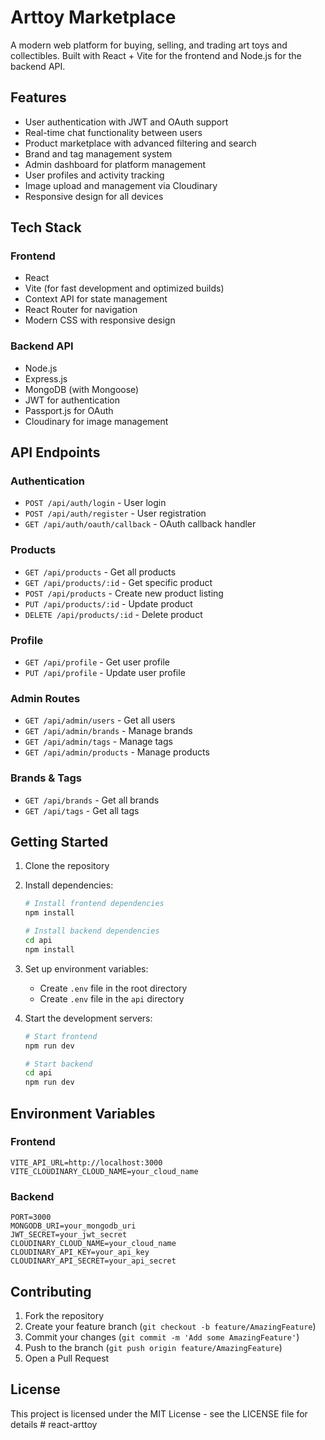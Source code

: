 # Arttoy Marketplace

A modern web platform for buying, selling, and trading art toys and collectibles. Built with React + Vite for the frontend and Node.js for the backend API.

## Features

- User authentication with JWT and OAuth support
- Real-time chat functionality between users
- Product marketplace with advanced filtering and search
- Brand and tag management system
- Admin dashboard for platform management
- User profiles and activity tracking
- Image upload and management via Cloudinary
- Responsive design for all devices

## Tech Stack

### Frontend
- React 
- Vite (for fast development and optimized builds)
- Context API for state management
- React Router for navigation
- Modern CSS with responsive design

### Backend API
- Node.js
- Express.js
- MongoDB (with Mongoose)
- JWT for authentication
- Passport.js for OAuth
- Cloudinary for image management

## API Endpoints

### Authentication
- `POST /api/auth/login` - User login
- `POST /api/auth/register` - User registration
- `GET /api/auth/oauth/callback` - OAuth callback handler

### Products
- `GET /api/products` - Get all products
- `GET /api/products/:id` - Get specific product
- `POST /api/products` - Create new product listing
- `PUT /api/products/:id` - Update product
- `DELETE /api/products/:id` - Delete product

### Profile
- `GET /api/profile` - Get user profile
- `PUT /api/profile` - Update user profile

### Admin Routes
- `GET /api/admin/users` - Get all users
- `GET /api/admin/brands` - Manage brands
- `GET /api/admin/tags` - Manage tags
- `GET /api/admin/products` - Manage products

### Brands & Tags
- `GET /api/brands` - Get all brands
- `GET /api/tags` - Get all tags

## Getting Started

1. Clone the repository
2. Install dependencies:
   ```bash
   # Install frontend dependencies
   npm install

   # Install backend dependencies
   cd api
   npm install
   ```

3. Set up environment variables:
   - Create `.env` file in the root directory
   - Create `.env` file in the `api` directory

4. Start the development servers:
   ```bash
   # Start frontend
   npm run dev

   # Start backend
   cd api
   npm run dev
   ```

## Environment Variables

### Frontend
```
VITE_API_URL=http://localhost:3000
VITE_CLOUDINARY_CLOUD_NAME=your_cloud_name
```

### Backend
```
PORT=3000
MONGODB_URI=your_mongodb_uri
JWT_SECRET=your_jwt_secret
CLOUDINARY_CLOUD_NAME=your_cloud_name
CLOUDINARY_API_KEY=your_api_key
CLOUDINARY_API_SECRET=your_api_secret
```

## Contributing

1. Fork the repository
2. Create your feature branch (`git checkout -b feature/AmazingFeature`)
3. Commit your changes (`git commit -m 'Add some AmazingFeature'`)
4. Push to the branch (`git push origin feature/AmazingFeature`)
5. Open a Pull Request

## License

This project is licensed under the MIT License - see the LICENSE file for details
#   r e a c t - a r t t o y 
 
 